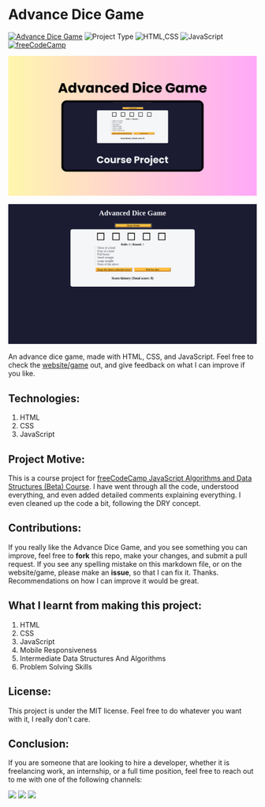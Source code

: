 # Advance Dice Game

[![Advance Dice Game](https://img.shields.io/badge/Advance_Dice_Game-purple)](dice-game-url-here)
![Project Type](https://img.shields.io/badge/Project_Type:-Course_Project-orange)
![HTML,CSS](https://img.shields.io/badge/HTML-CSS-blue)
![JavaScript](https://img.shields.io/badge/JavaScript-purple)
[![freeCodeCamp](https://img.shields.io/badge/freeCodeCamp:_JavaScript_Algorithms_and_Data_Structures_(Beta)-red)](https://www.freecodecamp.org/learn/javascript-algorithms-and-data-structures-v8/)

![Advance Dice Game Image 1](./assets/advanced-dice-game-1.png)

![Advance Dice Game Image 2](./assets/advanced-dice-game-2.png)

An advance dice game, made with HTML, CSS, and JavaScript. Feel free to check the <a href="dice-game-url-here" target="_blank">website/game</a> out, and give feedback on what I can improve if you like.

## Technologies:
1. HTML
2. CSS
3. JavaScript

## Project Motive:
This is a course project for <a href="https://www.freecodecamp.org/learn/javascript-algorithms-and-data-structures-v8/" target="_blank">freeCodeCamp JavaScript Algorithms and Data Structures (Beta) Course</a>. I have went through all the code, understood everything, and even added detailed comments explaining everything. I even cleaned up the code a bit, following the DRY concept.

## Contributions:
If you really like the Advance Dice Game, and you see something you can improve, feel free to **fork** this repo, make your changes, and submit a pull request. If you see any spelling mistake on this markdown file, or on the website/game, please make an **issue**, so that I can fix it. Thanks. Recommendations on how I can improve it would be great.

## What I learnt from making this project:
1. HTML
2. CSS
3. JavaScript
4. Mobile Responsiveness
5. Intermediate Data Structures And Algorithms
6. Problem Solving Skills

## License:
This project is under the MIT license. Feel free to do whatever you want with it, I really don't care.

## Conclusion:
If you are someone that are looking to hire a developer, whether it is freelancing work, an internship, or a full time position, feel free to reach out to me with one of the following channels: 
<div>
  <a href="mailto: business@williamferns.com?subject=Hello%20Ileri,%20From%20Github"><img src="https://img.shields.io/badge/gmail-%23D14836.svg?&style=for-the-badge&logo=gmail&logoColor=white" /></a>
  <a target="_blank"href="https://www.linkedin.com/in/william-ferns-12670a2b6/"><img src="https://img.shields.io/badge/linkedin-%230077B5.svg?&style=for-the-badge&logo=linkedin&logoColor=white" /></a>
  <a target="_blank"href="https://twitter.com/willfernsdev"><img src="https://img.shields.io/badge/twitter-%231DA1F2.svg?&style=for-the-badge&logo=twitter&logoColor=white" /></a>&nbsp;&nbsp;&nbsp;
</div>
